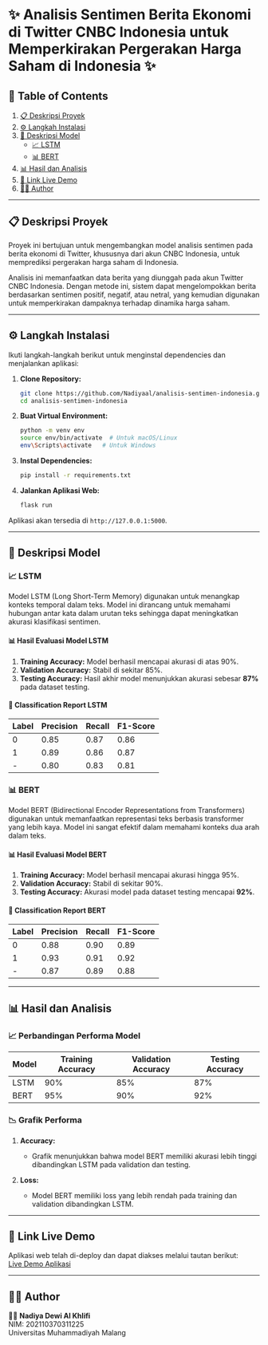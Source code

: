 # ✨ Analisis Sentimen Berita Ekonomi di Twitter CNBC Indonesia untuk Memperkirakan Pergerakan Harga Saham di Indonesia ✨

## 📑 Table of Contents
1. [📋 Deskripsi Proyek](#deskripsi-proyek)
2. [⚙️ Langkah Instalasi](#langkah-instalasi)
3. [🧠 Deskripsi Model](#deskripsi-model)
   - [📈 LSTM](#lstm)
   - [📊 BERT](#bert)
4. [📊 Hasil dan Analisis](#hasil-dan-analisis)
5. [🔗 Link Live Demo](#link-live-demo)
6. [👨‍💻 Author](#author)

---

## 📋 Deskripsi Proyek
Proyek ini bertujuan untuk mengembangkan model analisis sentimen pada berita ekonomi di Twitter, khususnya dari akun CNBC Indonesia, untuk memprediksi pergerakan harga saham di Indonesia. 

Analisis ini memanfaatkan data berita yang diunggah pada akun Twitter CNBC Indonesia. Dengan metode ini, sistem dapat mengelompokkan berita berdasarkan sentimen positif, negatif, atau netral, yang kemudian digunakan untuk memperkirakan dampaknya terhadap dinamika harga saham.

---

## ⚙️ Langkah Instalasi

Ikuti langkah-langkah berikut untuk menginstal dependencies dan menjalankan aplikasi:

1. **Clone Repository:**
   ```bash
   git clone https://github.com/Nadiyaal/analisis-sentimen-indonesia.git
   cd analisis-sentimen-indonesia
   ```

2. **Buat Virtual Environment:**
   ```bash
   python -m venv env
   source env/bin/activate  # Untuk macOS/Linux
   env\Scripts\activate   # Untuk Windows
   ```

3. **Instal Dependencies:**
   ```bash
   pip install -r requirements.txt
   ```

4. **Jalankan Aplikasi Web:**
   ```bash
   flask run
   ```

Aplikasi akan tersedia di `http://127.0.0.1:5000`.

---

## 🧠 Deskripsi Model

### 📈 LSTM
Model LSTM (Long Short-Term Memory) digunakan untuk menangkap konteks temporal dalam teks. Model ini dirancang untuk memahami hubungan antar kata dalam urutan teks sehingga dapat meningkatkan akurasi klasifikasi sentimen.

#### 📊 Hasil Evaluasi Model LSTM
1. **Training Accuracy:** Model berhasil mencapai akurasi di atas 90%.
2. **Validation Accuracy:** Stabil di sekitar 85%.
3. **Testing Accuracy:** Hasil akhir model menunjukkan akurasi sebesar **87%** pada dataset testing.

#### 📝 Classification Report LSTM
| Label | Precision | Recall | F1-Score |
|-------|-----------|--------|----------|
| 0     | 0.85      | 0.87   | 0.86     |
| 1     | 0.89      | 0.86   | 0.87     |
| -     | 0.80      | 0.83   | 0.81     |

### 📊 BERT
Model BERT (Bidirectional Encoder Representations from Transformers) digunakan untuk memanfaatkan representasi teks berbasis transformer yang lebih kaya. Model ini sangat efektif dalam memahami konteks dua arah dalam teks.

#### 📊 Hasil Evaluasi Model BERT
1. **Training Accuracy:** Model berhasil mencapai akurasi hingga 95%.
2. **Validation Accuracy:** Stabil di sekitar 90%.
3. **Testing Accuracy:** Akurasi model pada dataset testing mencapai **92%**.

#### 📝 Classification Report BERT
| Label | Precision | Recall | F1-Score |
|-------|-----------|--------|----------|
| 0     | 0.88      | 0.90   | 0.89     |
| 1     | 0.93      | 0.91   | 0.92     |
| -     | 0.87      | 0.89   | 0.88     |

---

## 📊 Hasil dan Analisis

### 📈 Perbandingan Performa Model
| Model | Training Accuracy | Validation Accuracy | Testing Accuracy |
|-------|-------------------|---------------------|------------------|
| LSTM  | 90%               | 85%                 | 87%              |
| BERT  | 95%               | 90%                 | 92%              |

### 📉 Grafik Performa

1. **Accuracy:**
   - Grafik menunjukkan bahwa model BERT memiliki akurasi lebih tinggi dibandingkan LSTM pada validation dan testing.

2. **Loss:**
   - Model BERT memiliki loss yang lebih rendah pada training dan validation dibandingkan LSTM.

---

## 🔗 Link Live Demo
Aplikasi web telah di-deploy dan dapat diakses melalui tautan berikut:  
[Live Demo Aplikasi](#)

---

## 👨‍💻 Author
👨‍💻 **Nadiya Dewi Al Khlifi**  
NIM: 202110370311225  
Universitas Muhammadiyah Malang
